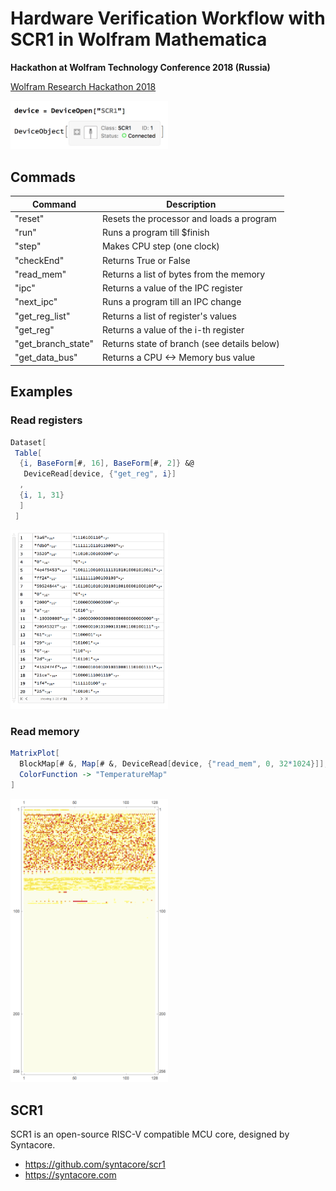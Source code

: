 # Hardware Verification Workflow with SCR1 in Wolfram Mathematica
**Hackathon at Wolfram Technology Conference 2018 (Russia)**

[Wolfram Research Hackathon 2018](https://www.wolfram.com/events/technology-conference-ru/2018/hackathon.html)

<img src="docs/device.png" width="50%"/>

## Commads
| Command            | Description                                 |
| ------------------ | ------------------------------------------- |
| "reset"            | Resets the processor and loads a program    |
| "run"              | Runs a program till $finish                 |
| "step"             | Makes CPU step (one clock)                  |
| "checkEnd"         | Returns True or False                       |
| "read_mem"         | Returns a list of bytes from the memory     |
| "ipc"              | Returns a value of the IPC register         |
| "next_ipc"         | Runs a program till an IPC change           |
| "get_reg_list"     | Returns a list of register's values         |
| "get_reg"          | Returns a value of the i-th register        |
| "get_branch_state" | Returns state of branch (see details below) |
| "get_data_bus"     | Returns a CPU <-> Memory bus value          |



## Examples
### Read registers
```mathematica
Dataset[
 Table[
  {i, BaseForm[#, 16], BaseForm[#, 2]} &@
   DeviceRead[device, {"get_reg", i}] 
  ,
  {i, 1, 31}
  ]
 ]
```
<img src="docs/registers.png" width="50%"/>

### Read memory
```mathematica
MatrixPlot[
  BlockMap[# &, Map[# &, DeviceRead[device, {"read_mem", 0, 32*1024}]],128],
  ColorFunction -> "TemperatureMap"
]
```
<img src="docs/memory.png" width="50%"/>


## SCR1
SCR1 is an open-source RISC-V compatible MCU core, designed by Syntacore.

* https://github.com/syntacore/scr1
* https://syntacore.com

